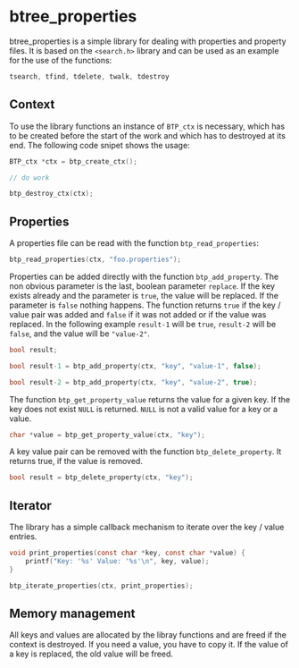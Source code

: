 # btree_properties
btree_properties is a simple library for dealing with properties and property
files. It is based on the `<search.h>` library and can be used as an example
for the use of the functions:

```c
tsearch, tfind, tdelete, twalk, tdestroy
```

## Context
To use the library functions an instance of `BTP_ctx` is necessary, 
which has to be created before the start of the work and which has 
to destroyed at its end. The following code snipet shows the usage:

```c
BTP_ctx *ctx = btp_create_ctx();

// do work

btp_destroy_ctx(ctx);
```

## Properties
A properties file can be read with the function `btp_read_properties`:

```c
btp_read_properties(ctx, "foo.properties");
```

Properties can be added directly with the function `btp_add_property`. The non 
obvious parameter is the last, boolean parameter `replace`. If the key exists
already and the parameter is `true`, the value will be replaced. If the parameter
is `false` nothing happens. The function returns `true` if the key / value pair
was added and `false` if it was not added or if the value was replaced.
In the following example `result-1` will be `true`, `result-2` will be `false`,
and the value will be `"value-2"`.

```c
bool result;

bool result-1 = btp_add_property(ctx, "key", "value-1", false);

bool result-2 = btp_add_property(ctx, "key", "value-2", true);
```

The function `btp_get_property_value` returns the value for a given key. If
the key does not exist `NULL` is returned. `NULL` is not a valid value for a key or
a value.

```c
char *value = btp_get_property_value(ctx, "key");
```

A key value pair can be removed with the function `btp_delete_property`. It returns
true, if the value is removed.

```c
bool result = btp_delete_property(ctx, "key");
```

## Iterator

The library has a simple callback mechanism to iterate over the key / value
entries.

```c
void print_properties(const char *key, const char *value) {
	printf("Key: '%s' Value: '%s'\n", key, value);
}

btp_iterate_properties(ctx, print_properties);

```

## Memory management
All keys and values are allocated by the libray functions and are freed if the
context is destroyed. If you need a value, you have to copy it. If the value of
a key is replaced, the old value will be freed.



